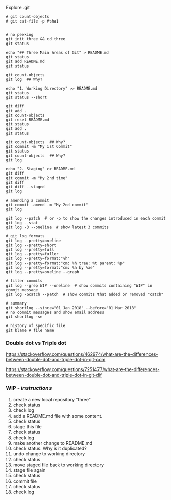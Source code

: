 Explore .git

    
    # git count-objects
    # git cat-file -p #sha1


    # no peeking
    git init three && cd three
    git status

    echo "## Three Main Areas of Git" > README.md
    git status
    git add README.md
    git status

    git count-objects
    git log  ## Why?

    echo "1. Working Directory" >> README.md
    git status
    git status --short
    
    git diff
    git add .
    git count-objects
    git reset README.md
    git status
    git add .
    git status
    
    git count-objects  ## Why?
    git commit -m "My 1st Commit"
    git status
    git count-objects  ## Why?
    git log

    echo "2. Staging" >> README.md
    git diff
    git commit -m "My 2nd time"
    git diff
    git diff --staged
    git log

    # amending a commit
    git commit -amend -m "My 2nd commit"
    git log

    git log --patch  # or -p to show the changes introduced in each commit
    git log --stat
    git log -3 --oneline  # show latest 3 commits

    # git log formats
    git log --pretty=oneline
    git log --pretty=short
    git log --pretty=full
    git log --pretty=fuller
    git log --pretty=format:"%h"
    git log --pretty=format:"cm: %h tree: %t parent: %p"
    git log --pretty=format:"cm: %h by %ae"
    git log --pretty=oneline --graph

    # filter commits
    git log --grep WIP --oneline  # show commits containing "WIP" in commit message
    git log -Gcatch --patch  # show commits that added or removed "catch" 

    # summary
    git shortlog --since="01 Jan 2018" --before="01 Mar 2018"
    # no commit messages and show email address
    git shortlog -se

    # history of specific file
    git blame # file name

### Double dot vs Triple dot

https://stackoverflow.com/questions/462974/what-are-the-differences-between-double-dot-and-triple-dot-in-git-com

https://stackoverflow.com/questions/7251477/what-are-the-differences-between-double-dot-and-triple-dot-in-git-dif


### WIP - _instructions_
1. create a new local repository "three"
1. check status
1. check log
1. add a README.md file with some content.
1. check status
1. stage this file
1. check status
1. check log
1. make another change to README.md
1. check status.  Why is it duplicated?
1. undo change to working directory
1. check status
1. move staged file back to working directory
1. stage file again
1. check status
1. commit file
1. check status
1. check log

